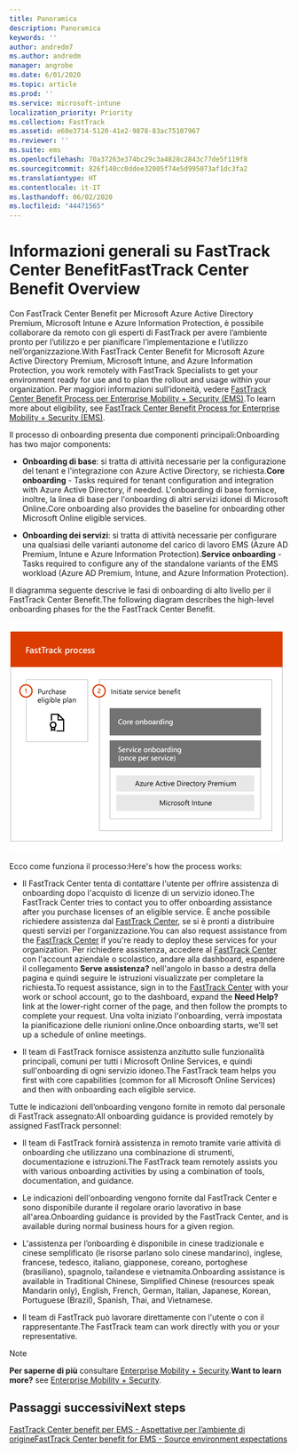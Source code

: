 ```yaml
---
title: Panoramica
description: Panoramica
keywords: ''
author: andredm7
ms.author: andredm
manager: angrobe
ms.date: 6/01/2020
ms.topic: article
ms.prod: ''
ms.service: microsoft-intune
localization_priority: Priority
ms.collection: FastTrack
ms.assetid: e60e3714-5120-41e2-9878-83ac75107967
ms.reviewer: ''
ms.suite: ems
ms.openlocfilehash: 70a37263e374bc29c3a4828c2843c77de5f119f8
ms.sourcegitcommit: 826f140cc0ddee32005f74e5d995073af1dc3fa2
ms.translationtype: HT
ms.contentlocale: it-IT
ms.lasthandoff: 06/02/2020
ms.locfileid: "44471565"
---
```

# <a name="fasttrack-center-benefit-overview"></a><span data-ttu-id="c2dd5-103">Informazioni generali su FastTrack Center Benefit</span><span class="sxs-lookup"><span data-stu-id="c2dd5-103">FastTrack Center Benefit Overview</span></span>

<span data-ttu-id="c2dd5-104">Con FastTrack Center Benefit per Microsoft Azure Active Directory Premium, Microsoft Intune e Azure Information Protection, è possibile collaborare da remoto con gli esperti di FastTrack per avere l’ambiente pronto per l’utilizzo e per pianificare l’implementazione e l’utilizzo nell’organizzazione.</span><span class="sxs-lookup"><span data-stu-id="c2dd5-104">With FastTrack Center Benefit for Microsoft Azure Active Directory Premium, Microsoft Intune, and Azure Information Protection, you work remotely with FastTrack Specialists to get your environment ready for use and to plan the rollout and usage within your organization.</span></span> <span data-ttu-id="c2dd5-105">Per maggiori informazioni sull’idoneità, vedere [FastTrack Center Benefit Process per Enterprise Mobility + Security (EMS)](EMS-fasttrack-process.md).</span><span class="sxs-lookup"><span data-stu-id="c2dd5-105">To learn more about eligibility, see [FastTrack Center Benefit Process for Enterprise Mobility + Security (EMS)](EMS-fasttrack-process.md).</span></span>

<span data-ttu-id="c2dd5-106">Il processo di onboarding presenta due componenti principali:</span><span class="sxs-lookup"><span data-stu-id="c2dd5-106">Onboarding has two major components:</span></span>

-   <span data-ttu-id="c2dd5-107">**Onboarding di base**: si tratta di attività necessarie per la configurazione del tenant e l'integrazione con Azure Active Directory, se richiesta.</span><span class="sxs-lookup"><span data-stu-id="c2dd5-107">**Core onboarding** - Tasks required for tenant configuration and integration with Azure Active Directory, if needed.</span></span> <span data-ttu-id="c2dd5-108">L'onboarding di base fornisce, inoltre, la linea di base per l'onboarding di altri servizi idonei di Microsoft Online.</span><span class="sxs-lookup"><span data-stu-id="c2dd5-108">Core onboarding also provides the baseline for onboarding other Microsoft Online eligible services.</span></span>

-   <span data-ttu-id="c2dd5-109">**Onboarding dei servizi**: si tratta di attività necessarie per configurare una qualsiasi delle varianti autonome del carico di lavoro EMS (Azure AD Premium, Intune e Azure Information Protection).</span><span class="sxs-lookup"><span data-stu-id="c2dd5-109">**Service onboarding** - Tasks required to configure any of the standalone variants of the EMS workload (Azure AD Premium, Intune, and Azure Information Protection).</span></span>

<span data-ttu-id="c2dd5-110">Il diagramma seguente descrive le fasi di onboarding di alto livello per il FastTrack Center Benefit.</span><span class="sxs-lookup"><span data-stu-id="c2dd5-110">The following diagram describes the high-level onboarding phases for the the FastTrack Center Benefit.</span></span>

![Le fasi di onboarding di alto livello dell'uso del FastTrack Center Benefit](./media/ft-onboarding-process.png)

<span data-ttu-id="c2dd5-112">Ecco come funziona il processo:</span><span class="sxs-lookup"><span data-stu-id="c2dd5-112">Here's how the process works:</span></span>

- <span data-ttu-id="c2dd5-113">Il FastTrack Center tenta di contattare l'utente per offrire assistenza di onboarding dopo l'acquisto di licenze di un servizio idoneo.</span><span class="sxs-lookup"><span data-stu-id="c2dd5-113">The FastTrack Center tries to contact you to offer onboarding assistance after you purchase licenses of an eligible service.</span></span> <span data-ttu-id="c2dd5-114">È anche possibile richiedere assistenza dal [FastTrack Center](https://go.microsoft.com/fwlink/?linkid=780698), se si è pronti a distribuire questi servizi per l'organizzazione.</span><span class="sxs-lookup"><span data-stu-id="c2dd5-114">You can also request assistance from the [FastTrack Center](https://go.microsoft.com/fwlink/?linkid=780698) if you're ready to deploy these services for your organization.</span></span> <span data-ttu-id="c2dd5-115">Per richiedere assistenza, accedere al [FastTrack Center](https://go.microsoft.com/fwlink/?linkid=780698) con l'account aziendale o scolastico, andare alla dashboard, espandere il collegamento **Serve assistenza?** nell'angolo in basso a destra della pagina e quindi seguire le istruzioni visualizzate per completare la richiesta.</span><span class="sxs-lookup"><span data-stu-id="c2dd5-115">To request assistance, sign in to the [FastTrack Center](https://go.microsoft.com/fwlink/?linkid=780698) with your work or school account, go to the dashboard, expand the **Need Help?** link at the lower-right corner of the page, and then follow the prompts to complete your request.</span></span> <span data-ttu-id="c2dd5-116">Una volta iniziato l'onboarding, verrà impostata la pianificazione delle riunioni online.</span><span class="sxs-lookup"><span data-stu-id="c2dd5-116">Once onboarding starts, we'll set up a schedule of online meetings.</span></span>

-   <span data-ttu-id="c2dd5-117">Il team di FastTrack fornisce assistenza anzitutto sulle funzionalità principali, comuni per tutti i Microsoft Online Services, e quindi sull'onboarding di ogni servizio idoneo.</span><span class="sxs-lookup"><span data-stu-id="c2dd5-117">The FastTrack team helps you first with core capabilities (common for all Microsoft Online Services) and then with onboarding each eligible service.</span></span>

<span data-ttu-id="c2dd5-118">Tutte le indicazioni dell’onboarding vengono fornite in remoto dal personale di FastTrack assegnato:</span><span class="sxs-lookup"><span data-stu-id="c2dd5-118">All onboarding guidance is provided remotely by assigned FastTrack personnel:</span></span>

-   <span data-ttu-id="c2dd5-119">Il team di FastTrack fornirà assistenza in remoto tramite varie attività di onboarding che utilizzano una combinazione di strumenti, documentazione e istruzioni.</span><span class="sxs-lookup"><span data-stu-id="c2dd5-119">The FastTrack team remotely assists you with various onboarding activities by using a combination of tools, documentation, and guidance.</span></span>

-   <span data-ttu-id="c2dd5-120">Le indicazioni dell'onboarding vengono fornite dal FastTrack Center e sono disponibile durante il regolare orario lavorativo in base all'area.</span><span class="sxs-lookup"><span data-stu-id="c2dd5-120">Onboarding guidance is provided by the FastTrack Center, and is available during normal business hours for a given region.</span></span>

-   <span data-ttu-id="c2dd5-121">L'assistenza per l’onboarding è disponibile in cinese tradizionale e cinese semplificato (le risorse parlano solo cinese mandarino), inglese, francese, tedesco, italiano, giapponese, coreano, portoghese (brasiliano), spagnolo, tailandese e vietnamita.</span><span class="sxs-lookup"><span data-stu-id="c2dd5-121">Onboarding assistance is available in Traditional Chinese, Simplified Chinese (resources speak Mandarin only), English, French, German, Italian, Japanese, Korean, Portuguese (Brazil), Spanish, Thai, and Vietnamese.</span></span>

-   <span data-ttu-id="c2dd5-122">Il team di FastTrack può lavorare direttamente con l'utente o con il rappresentante.</span><span class="sxs-lookup"><span data-stu-id="c2dd5-122">The FastTrack team can work directly with you or your representative.</span></span>

> [!NOTE]
> <span data-ttu-id="c2dd5-123">**Per saperne di più** consultare [Enterprise Mobility + Security](https://www.microsoft.com/cloud-platform/enterprise-mobility).</span><span class="sxs-lookup"><span data-stu-id="c2dd5-123">**Want to learn more?** see [Enterprise Mobility + Security](https://www.microsoft.com/cloud-platform/enterprise-mobility).</span></span>

## <a name="next-steps"></a><span data-ttu-id="c2dd5-124">Passaggi successivi</span><span class="sxs-lookup"><span data-stu-id="c2dd5-124">Next steps</span></span>

[<span data-ttu-id="c2dd5-125">FastTrack Center benefit per EMS - Aspettative per l’ambiente di origine</span><span class="sxs-lookup"><span data-stu-id="c2dd5-125">FastTrack Center benefit for EMS - Source environment expectations</span></span>](EMS-source-environment-expectations.md)

